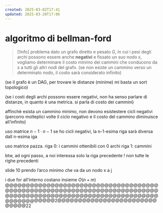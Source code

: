 ```yaml
---
created: 2025-03-02T17:41
updated: 2025-03-28T17:06
---
```

# algoritmo di bellman-ford
>[!info] problema
>dato un grafo diretto e pesato $G$, in cui i pesi degli archi possono essere anche **negativi** e fissato un suo nodo $s$, vogliamo determinare il costo minimo dei cammini che conducono da $s$ a tutti gli altri nodi del grafo. (se non esiste un cammino verso un determinato nodo, il costo sarà considerato infinito)

(se il grafo è un DAG, per trovare le distanze (minime) mi basta un sort topologico)

(se i costi degli archi possono essere negativi, non ha senso parlare di distanze, in quanto è una metrica. si parla di costo dei cammini)

affinchè esista un cammino minimo, non devono esistestere cicli negativi (percorro molteplici volte il ciclo negativo e il costo del cammino diminuisce all’infinito)




uso matrice $n-1 \cdot n-1$
se ho cicli negativi, la n-1-esima riga sarà diversa dall n-esima iga 

uso matrice pazza. riga 0: i cammini ottenibili con 0 archi
riga 1: cammini 

btw, ad ogni passo, a noi interessa solo la riga precedente ! non tutte le righe precedenti


slide 10
prendo l’arco minimo che va da un nodo x a j


i due for all’interno costano insieme $O(n+m)$
@@@@@@@@@@@@@@@@@@@@@@@@@@@@@@@@@@@@@@@@@@@@@@@@@@@@@@@@@@@@@@@@@@@@@@@@@@@@@@@@@@@@@@@@@@@@@@@@@@@@@@@@@@@@@@@@@@@@@@@@@@@2@@@@@@@@@@@@@@@@@@@@@@@@@@@@@22

